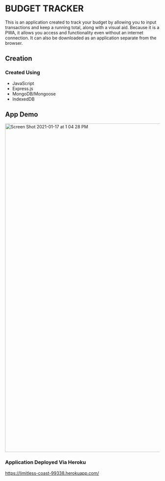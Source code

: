 # BUDGET TRACKER #

This is an application created to track your budget by allowing you to input transactions and keep a running total, along with a visual aid. Because it is a PWA, it allows you access and functionality even without an internet connection. It can also be downloaded as an application separate from the browser.

## Creation ## 

### Created  Using ###
* JavaScript
* Express.js
* MongoDB/Mongoose
* IndexedDB

## App Demo ##

<img width="1069" alt="Screen Shot 2021-01-17 at 1 04 28 PM" src="https://user-images.githubusercontent.com/68661461/104854571-aaf5c580-58c4-11eb-802a-f1d1d6210023.png">

### Application Deployed Via Heroku ###

https://limitless-coast-99338.herokuapp.com/



  
